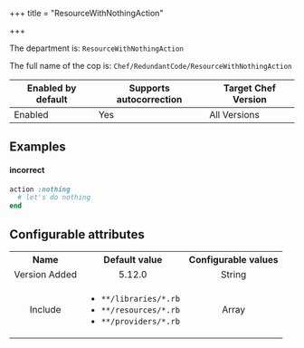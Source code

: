+++
title = "ResourceWithNothingAction"

+++

<!-- This content is automatically generated. See https://github.com/chef/chef-web-docs/blob/main/generated/README.md -->

The department is: `ResourceWithNothingAction`

The full name of the cop is: `Chef/RedundantCode/ResourceWithNothingAction`

| Enabled by default | Supports autocorrection | Target Chef Version |
| --- | --- | --- |
| Enabled | Yes | All Versions |

## Examples


#### incorrect

```ruby
action :nothing
  # let's do nothing
end
```

## Configurable attributes

<table>
<tbody><tr>
<th>Name</th>
<th>Default value</th>
<th>Configurable values</th>
</tr>
<tr>
<td style="text-align:center">Version Added</td>
<td style="text-align:center">5.12.0</td>
<td style="text-align:center">String</td>
</tr>
<tr><td style="text-align:center">Include</td>
<td style="text-align:center"><ul>
<li><code>**/libraries/*.rb</code></li>
<li><code>**/resources/*.rb</code></li>
<li><code>**/providers/*.rb</code></li>
</ul>
</td>
<td style="text-align:center">Array</td>
</tr></tbody></table>

